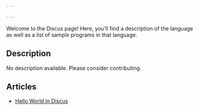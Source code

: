 ```yaml
---

---
```


Welcome to the Discus page! Here, you'll find a description of the language as well as a list of sample programs in that language.

## Description

No description available. Please consider contributing.

## Articles

- [Hello World in Discus](https://sampleprograms.io/projects/hello-world/discus)